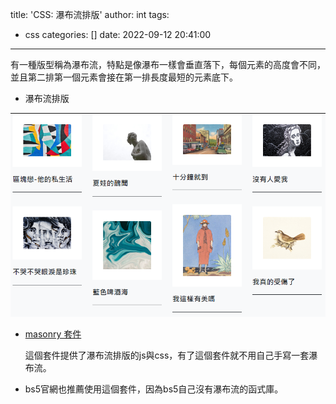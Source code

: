 title: 'CSS: 瀑布流排版'
author: int
tags:
  - css
categories: []
date: 2022-09-12 20:41:00
---
有一種版型稱為瀑布流，特點是像瀑布一樣會垂直落下，每個元素的高度會不同，並且第二排第一個元素會接在第一排長度最短的元素底下。

* 瀑布流排版

![](../images/pasted-133.png)

* [masonry 套件](https://masonry.desandro.com/)

	這個套件提供了瀑布流排版的js與css，有了這個套件就不用自己手寫一套瀑布流。

* bs5官網也推薦使用這個套件，因為bs5自己沒有瀑布流的函式庫。